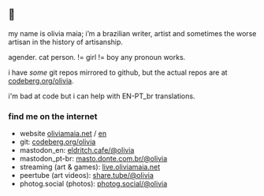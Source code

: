 ## 🌱

my name is olivia maia; i’m a brazilian writer, artist and sometimes the worse artisan in the history of artisanship.

agender. cat person. != girl != boy
any pronoun works.

i have _some_ git repos mirrored to github, but the actual repos are at [codeberg.org/olivia](https://codeberg.org/olivia).

i'm bad at code but i can help with EN-PT_br translations.

### find me on the internet
- website [oliviamaia.net](https://oliviamaia.net) / [en](https://oliviamaia.net/en)
- git: [codeberg.org/olivia](https://codeberg.org/olivia)
- mastodon_en: [eldritch.cafe/@olivia](https://eldritch.cafe/@olivia)
- mastodon_pt-br: [masto.donte.com.br/@olivia](https://masto.donte.com.br/@olivia)
- streaming (art & games): [live.oliviamaia.net](https://live.oliviamaia.net)
- peertube (art videos): [share.tube/@olivia](https://share.tube/accounts/olivia/)
- photog.social (photos): [photog.social/@olivia](https://photog.social/@olivia)
